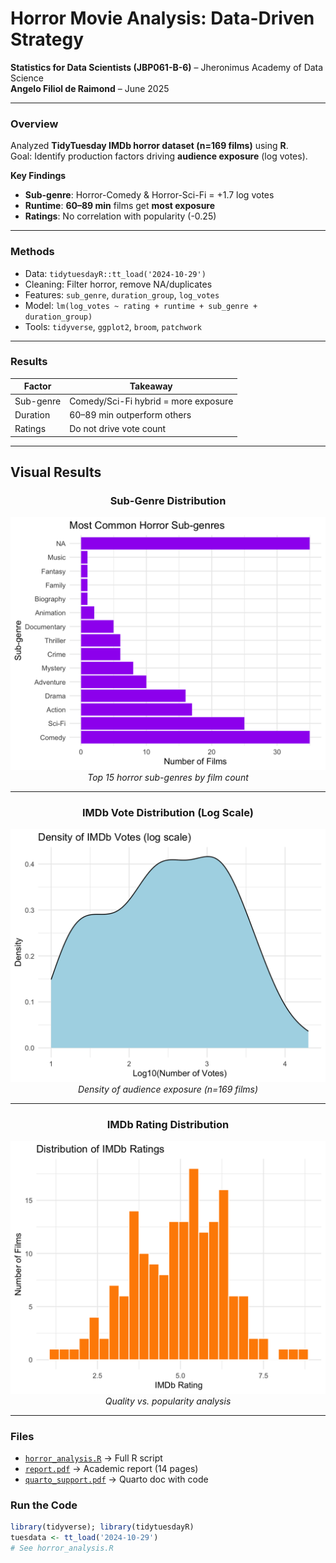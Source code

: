 # Horror Movie Analysis: Data-Driven Strategy

**Statistics for Data Scientists (JBP061-B-6)** – Jheronimus Academy of Data Science  
**Angelo Filiol de Raimond** – June 2025  

---

### Overview  
Analyzed **TidyTuesday IMDb horror dataset (n=169 films)** using **R**.  
Goal: Identify production factors driving **audience exposure** (log votes).  

**Key Findings**  
- **Sub-genre**: Horror-Comedy & Horror-Sci-Fi = +1.7 log votes  
- **Runtime**: **60–89 min** films get **most exposure**  
- **Ratings**: No correlation with popularity (-0.25)  

---

### Methods  
- Data: `tidytuesdayR::tt_load('2024-10-29')`  
- Cleaning: Filter horror, remove NA/duplicates  
- Features: `sub_genre`, `duration_group`, `log_votes`  
- Model: `lm(log_votes ~ rating + runtime + sub_genre + duration_group)`  
- Tools: `tidyverse`, `ggplot2`, `broom`, `patchwork`  

---

### Results  
| Factor       | Takeaway                          |
|--------------|-----------------------------------|
| Sub-genre    | Comedy/Sci-Fi hybrid = more exposure |
| Duration     | 60–89 min outperform others       |
| Ratings      | Do not drive vote count           |

---

## Visual Results

<div align="center">

### Sub-Genre Distribution
<img src="images/subgenre_distribution.png" width="700"/>
<br><i>Top 15 horror sub-genres by film count</i>

---

### IMDb Vote Distribution (Log Scale)
<img src="images/votes_log_distribution.png" width="700"/>
<br><i>Density of audience exposure (n=169 films)</i>

---

### IMDb Rating Distribution
<img src="images/rating_distribution.png" width="700"/>
<br><i>Quality vs. popularity analysis</i>

</div>

---

### Files  
- [`horror_analysis.R`](horror_analysis.R) → Full R script  
- [`report.pdf`](report.pdf) → Academic report (14 pages)  
- [`quarto_support.pdf`](quarto_support.pdf) → Quarto doc with code

### Run the Code  
```r
library(tidyverse); library(tidytuesdayR)
tuesdata <- tt_load('2024-10-29')
# See horror_analysis.R
